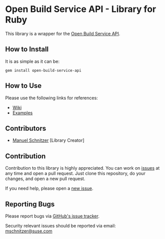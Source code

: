 # Open Build Service API - Library for Ruby

This library is a wrapper for the [Open Build Service API](https://github.com/openSUSE/open-build-service).

## How to Install

It is as simple as it can be:
```
gem install open-build-service-api
```

## How to Use

Please use the following links for references:

- [Wiki](https://github.com/mschnitzer/open-build-service-api/wiki)
- [Examples](https://github.com/mschnitzer/open-build-service-api/tree/master/examples)

## Contributors

* [Manuel Schnitzer](https://github.com/mschnitzer) [Library Creator]

## Contribution

Contribution to this library is highly appreciated. You can work on [issues](https://github.com/mschnitzer/open-build-service-api/issues) at any time and open a pull request. Just clone this repository, do your changes, and open a new pull request.

If you need help, please open a [new issue](https://github.com/mschnitzer/open-build-service-api/issues/new).

## Reporting Bugs

Please report bugs via [GitHub's issue tracker](https://github.com/mschnitzer/open-build-service-api/issues).

Security relevant issues should be reported via email: mschnitzer@suse.com
